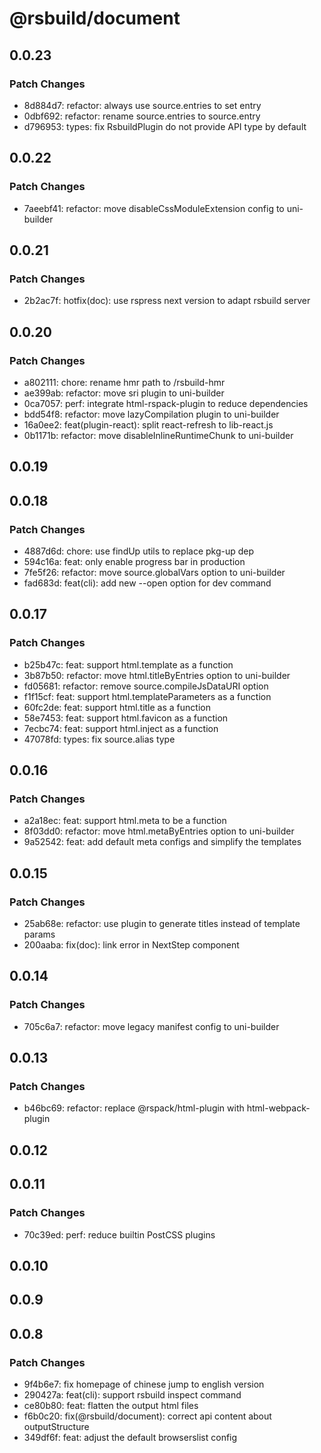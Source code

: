 # @rsbuild/document

## 0.0.23

### Patch Changes

- 8d884d7: refactor: always use source.entries to set entry
- 0dbf692: refactor: rename source.entries to source.entry
- d796953: types: fix RsbuildPlugin do not provide API type by default

## 0.0.22

### Patch Changes

- 7aeebf41: refactor: move disableCssModuleExtension config to uni-builder

## 0.0.21

### Patch Changes

- 2b2ac7f: hotfix(doc): use rspress next version to adapt rsbuild server

## 0.0.20

### Patch Changes

- a802111: chore: rename hmr path to /rsbuild-hmr
- ae399ab: refactor: move sri plugin to uni-builder
- 0ca7057: perf: integrate html-rspack-plugin to reduce dependencies
- bdd54f8: refactor: move lazyCompilation plugin to uni-builder
- 16a0ee2: feat(plugin-react): split react-refresh to lib-react.js
- 0b1171b: refactor: move disableInlineRuntimeChunk to uni-builder

## 0.0.19

## 0.0.18

### Patch Changes

- 4887d6d: chore: use findUp utils to replace pkg-up dep
- 594c16a: feat: only enable progress bar in production
- 7fe5f26: refactor: move source.globalVars option to uni-builder
- fad683d: feat(cli): add new --open option for dev command

## 0.0.17

### Patch Changes

- b25b47c: feat: support html.template as a function
- 3b87b50: refactor: move html.titleByEntries option to uni-builder
- fd05681: refactor: remove source.compileJsDataURI option
- f1f15cf: feat: support html.templateParameters as a function
- 60fc2de: feat: support html.title as a function
- 58e7453: feat: support html.favicon as a function
- 7ecbc74: feat: support html.inject as a function
- 47078fd: types: fix source.alias type

## 0.0.16

### Patch Changes

- a2a18ec: feat: support html.meta to be a function
- 8f03dd0: refactor: move html.metaByEntries option to uni-builder
- 9a52542: feat: add default meta configs and simplify the templates

## 0.0.15

### Patch Changes

- 25ab68e: refactor: use plugin to generate titles instead of template params
- 200aaba: fix(doc): link error in NextStep component

## 0.0.14

### Patch Changes

- 705c6a7: refactor: move legacy manifest config to uni-builder

## 0.0.13

### Patch Changes

- b46bc69: refactor: replace @rspack/html-plugin with html-webpack-plugin

## 0.0.12

## 0.0.11

### Patch Changes

- 70c39ed: perf: reduce builtin PostCSS plugins

## 0.0.10

## 0.0.9

## 0.0.8

### Patch Changes

- 9f4b6e7: fix homepage of chinese jump to english version
- 290427a: feat(cli): support rsbuild inspect command
- ce80b80: feat: flatten the output html files
- f6b0c20: fix(@rsbuild/document): correct api content about outputStructure
- 349df6f: feat: adjust the default browserslist config
